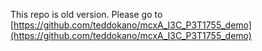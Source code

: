 This repo is old version. 
Please go to [https://github.com/teddokano/mcxA_I3C_P3T1755_demo](https://github.com/teddokano/mcxA_I3C_P3T1755_demo)
